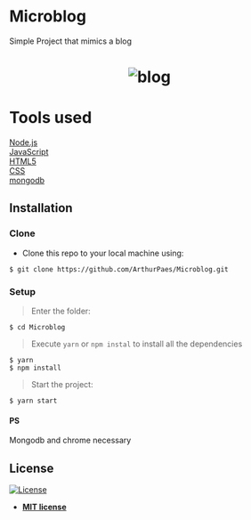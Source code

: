 # Microblog
Simple Project that mimics a blog</br>

<h1 align="center">
    <img alt="blog" src="https://user-images.githubusercontent.com/47614825/83959041-62b2f700-a84f-11ea-9a3a-9eee9b69a40f.gif" />
</h1>


# Tools used 
<a href="https://nodejs.org/en/">Node.js</a>  <br/>
<a href="https://www.javascript.com/">JavaScript</a> <br/>
<a href="https://developer.mozilla.org/pt-BR/docs/Web/HTML/HTML5">HTML5</a> <br/>
<a href="https://developer.mozilla.org/pt-BR/docs/Web/CSS">CSS</a> <br/>
<a href="https://www.mongodb.com/">mongodb</a>

## Installation

### Clone

- Clone this repo to your local machine using:
```shell
$ git clone https://github.com/ArthurPaes/Microblog.git
```
### Setup
> Enter the folder:
```shell
$ cd Microblog
```
> Execute `yarn` or `npm instal` to install all the dependencies

```shell
$ yarn 
$ npm install
```

> Start the project:
```shell
$ yarn start
```

#### PS
Mongodb and chrome necessary








## License

[![License](http://img.shields.io/:license-mit-blue.svg?style=flat-square)](http://badges.mit-license.org)

- **[MIT license](http://opensource.org/licenses/mit-license.php)**
